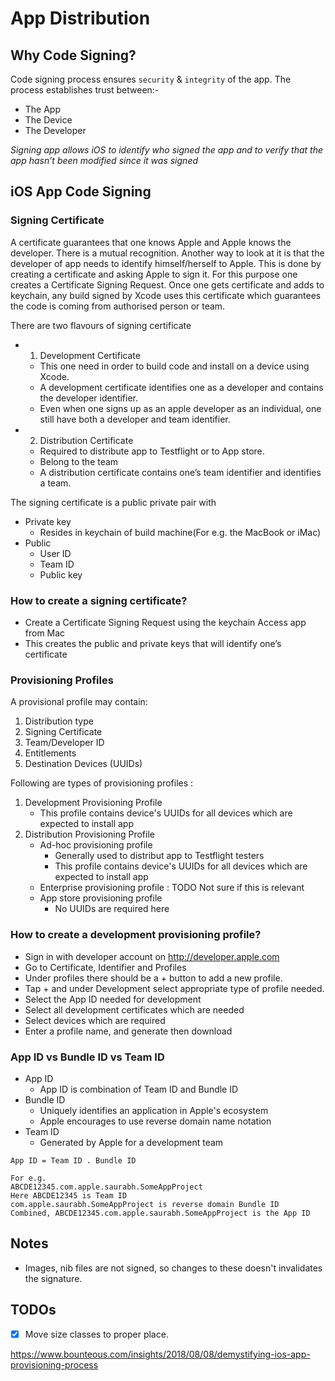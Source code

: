 # App Distribution

## Why Code Signing?
Code signing process ensures `security` & `integrity` of the app.
The process establishes trust between:-
- The App
- The Device
- The Developer

*Signing app allows iOS to identify who signed the app and to verify that the app hasn’t been modified since it was signed*

## iOS App Code Signing
### Signing Certificate
A certificate guarantees that one knows Apple and Apple knows the developer.
There is a mutual recognition.
Another way to look at it is that the developer of app needs to identify himself/herself to Apple.
This is done by creating a certificate and asking Apple to sign it. For this purpose one creates a Certificate Signing Request.
Once one gets certificate and adds to keychain, any build signed by Xcode uses this certificate which guarantees the code is coming from authorised person or team.

There are two flavours of signing certificate
- 1. Development Certificate
    - This one need in order to build code and install on a device using Xcode.
    - A development certificate identifies one as a developer and contains the developer identifier.
    - Even when one signs up as an apple developer as an individual, one still have both a developer and team identifier.
- 2. Distribution Certificate
    - Required to distribute app to Testflight or to App store.
    - Belong to the team
    - A distribution certificate contains one’s team identifier and identifies a team.

The signing certificate is a public private pair with

- Private key
    - Resides in keychain of build machine(For e.g. the MacBook or iMac)
- Public
    - User ID
    - Team ID
    - Public key


### How to create a signing certificate?
- Create a Certificate Signing Request using the keychain Access app from Mac
- This creates the public and private keys that will identify one’s certificate

### Provisioning Profiles
A provisional profile may contain:
1. Distribution type
2. Signing Certificate
3. Team/Developer ID
4. Entitlements
5. Destination Devices (UUIDs)

Following are types of provisioning profiles :
1. Development Provisioning Profile
    - This profile contains device's UUIDs for all devices which are expected to install app 
2. Distribution Provisioning Profile
    - Ad-hoc provisioning profile
        - Generally used to distribut app to Testflight testers
        - This profile contains device's UUIDs for all devices which are expected to install app
    - Enterprise provisioning profile : TODO Not sure if this is relevant
    - App store provisioning profile
        - No UUIDs are required here

### How to create a development provisioning profile?
- Sign in with developer account on http://developer.apple.com
- Go to Certificate, Identifier and Profiles
- Under profiles there should be a + button to add a new profile.
- Tap + and under Development select appropriate type of profile needed.
- Select the App ID needed for development
- Select all development certificates which are needed
- Select devices which are required
- Enter a profile name, and generate then download

### App ID vs Bundle ID vs Team ID
- App ID
    - App ID is combination of Team ID and Bundle ID
- Bundle ID
    - Uniquely identifies an application in Apple's ecosystem
    - Apple encourages to use reverse domain name notation
- Team ID
    - Generated by Apple for a development team

```
App ID = Team ID . Bundle ID

For e.g.
ABCDE12345.com.apple.saurabh.SomeAppProject
Here ABCDE12345 is Team ID
com.apple.saurabh.SomeAppProject is reverse domain Bundle ID
Combined, ABCDE12345.com.apple.saurabh.SomeAppProject is the App ID
```

## Notes
- Images, nib files are not signed, so changes to these doesn't invalidates the signature.

## TODOs
- [x] Move size classes to proper place.


https://www.bounteous.com/insights/2018/08/08/demystifying-ios-app-provisioning-process
